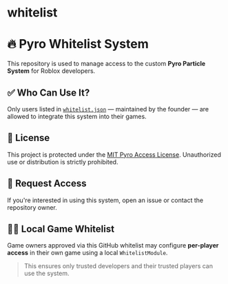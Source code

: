 # whitelist
# 🔥 Pyro Whitelist System

This repository is used to manage access to the custom **Pyro Particle System** for Roblox developers.

## ✅ Who Can Use It?

Only users listed in [`whitelist.json`](./whitelist.json) — maintained by the founder — are allowed to integrate this system into their games.

## 🔐 License

This project is protected under the [MIT Pyro Access License](./LICENSE). Unauthorized use or distribution is strictly prohibited.

## 📩 Request Access

If you're interested in using this system, open an issue or contact the repository owner.

## 👨‍💻 Local Game Whitelist

Game owners approved via this GitHub whitelist may configure **per-player access** in their own game using a local `WhitelistModule`.

> This ensures only trusted developers and their trusted players can use the system.
